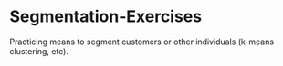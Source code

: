 # Segmentation-Exercises
Practicing means to segment customers or other individuals (k-means clustering, etc).
